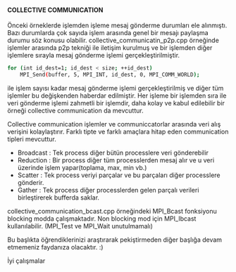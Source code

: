 #### COLLECTIVE COMMUNICATION

Önceki örneklerde işlemden işleme mesaj gönderme durumları ele alınmıştı. Bazı durumlarda çok sayıda işlem arasında genel bir mesajı paylaşma durumu söz konusu olabilir. collective_communicatin_p2p.cpp örneğinde işlemler arasında p2p tekniği ile iletişim kurulmuş ve bir işlemden diğer işlemlere sırayla mesaj gönderme işlemi gerçekleştirilmiştir.


```sh
for (int id_dest=1; id_dest < size; ++id_dest)
    MPI_Send(buffer, 5, MPI_INT, id_dest, 0, MPI_COMM_WORLD);
```
ile işlem sayısı kadar mesaj gönderme işlemi gerçekleştirilmiş ve diğer tüm işlemler bu değişkenden haberdar edilmiştir. Her işleme bir işlemden sıra ile veri gönderme işlemi zahmetli bir işlemdir, daha kolay ve kabul edilebilir bir örneği collective communication da mevcuttur.

Collective communication işlemler ve communiccatorlar arasında veri alış verişini kolaylaştırır. Farklı tipte ve farklı amaçlara hitap eden communication tipleri mevcuttur.

* Broadcast : Tek process diğer bütün processlere veri gönderebilir
* Reduction : Bir process diğer tüm processlerden mesaj alır ve u veri üzerinde işlem yapar(toplama, max, min vb.)
* Scatter : Tek process veriyi parçalar ve bu parçaları diğer processlere gönderir.
* Gather : Tek process diğer processlerden gelen parçalı verileri birleştirerek bufferda saklar.

collective_communication_bcast.cpp örneğindeki MPI_Bcast fonksiyonu blocking modda çalışmaktadır. Non blocking mod için MPI_Ibcast kullanılabilir. (MPI_Test ve MPI_Wait unutulmamalı)




 Bu başlıkta öğrendiklerinizi araştırarak pekiştirmeden diğer başlığa devam etmemeniz faydanıza olacaktır. :)

İyi çalışmalar




